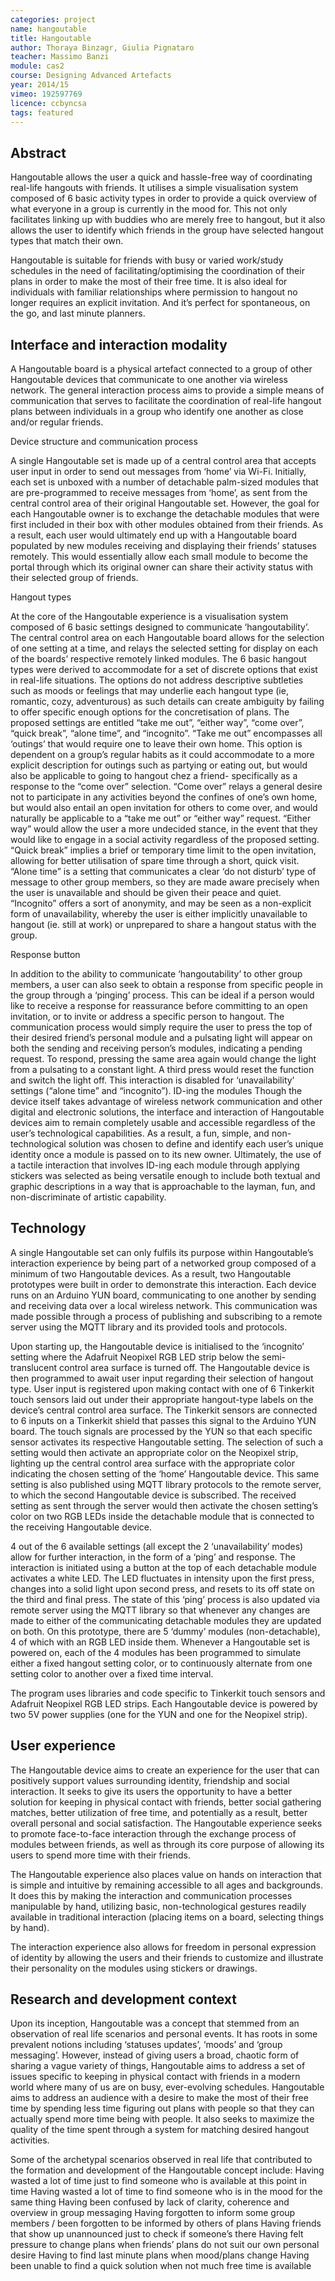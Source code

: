 ```yaml
---
categories: project
name: hangoutable
title: Hangoutable
author: Thoraya Binzagr, Giulia Pignataro
teacher: Massimo Banzi
module: cas2
course: Designing Advanced Artefacts
year: 2014/15
vimeo: 192597769
licence: ccbyncsa
tags: featured
---
```

## Abstract

Hangoutable allows the user a quick and hassle-free way of coordinating real-life hangouts with friends. It utilises a simple visualisation system composed of 6 basic activity types in order to provide a quick overview of what everyone in a group is currently in the mood for.
This not only facilitates linking up with buddies who are merely free to hangout, but it also allows the user to identify which friends in the group have selected hangout types that match their own. 

Hangoutable is suitable for friends with busy or varied work/study schedules in the need of facilitating/optimising the coordination of their plans in order to make the most of their free time. It is also ideal for individuals with familiar relationships where permission to hangout no longer requires an explicit invitation. And it’s perfect for spontaneous, on the go, and last minute planners.

## Interface and interaction modality

A Hangoutable board is a physical artefact connected to a group of other Hangoutable devices that communicate to one another via wireless network. The general interaction process aims to provide a simple means of communication that serves to facilitate the coordination of real-life hangout plans between individuals in a group who identify one another as close and/or regular friends.

Device structure and communication process

A single Hangoutable set is made up of a central control area that accepts user input in order to send out messages from ‘home’ via Wi-Fi. Initially, each set is unboxed with a number of detachable palm-sized modules that are pre-programmed to receive messages from ‘home’, as sent from the central control area of their original Hangoutable set. However, the goal for each Hangoutable owner is to exchange the detachable modules that were first included in their box with other modules obtained from their friends.
As a result, each user would ultimately end up with a Hangoutable board populated by new modules receiving and displaying their friends’ statuses remotely. This would essentially allow each small module to become the portal through which its original owner can share their activity status with their selected group of friends.

Hangout types

At the core of the Hangoutable experience is a visualisation system composed of 6 basic settings designed to communicate ‘hangoutability’. The central control area on each Hangoutable board allows for the selection of one setting at a time, and relays the selected setting for display on each of the boards’ respective remotely linked modules. The 6 basic hangout types were derived to accommodate for a set of discrete options that exist in real-life situations. The options do not address descriptive subtleties such as moods or feelings that may underlie each hangout type (ie, romantic, cozy, adventurous) as such details can create ambiguity by failing to offer specific enough options for the concretisation of plans. 
The proposed settings are entitled  “take me out”, “either way”, “come over”, “quick break”, “alone time”, and “incognito”. “Take me out” encompasses all ‘outings’ that would require one to leave their own home. This option is dependent on a group’s regular habits as it could accommodate to a more explicit description for outings such as partying or eating out, but would also be applicable to going to hangout chez a friend- specifically as a response to the “come over” selection. “Come over” relays a general desire not to participate in any activities beyond the confines of one’s own home, but would also entail an open invitation for others to come over, and would naturally be applicable to a “take me out” or “either way” request. “Either way” would allow the user a more undecided stance, in the event that they would like to engage in a social activity regardless of the proposed setting. “Quick break” implies a brief or temporary time limit to the open invitation, allowing for better utilisation of spare time through a short, quick visit. “Alone time” is a setting that communicates a clear ‘do not disturb’ type of message to other group members, so they are made aware precisely when the user is unavailable and should be given their peace and quiet. “Incognito” offers a sort of anonymity, and may be seen as a non-explicit form of unavailability, whereby the user is either implicitly unavailable to hangout (ie. still at work) or unprepared to share a hangout status with the group.

Response button

In addition to the ability to communicate ‘hangoutability’ to other group members, a user can also seek to obtain a response from specific people in the group through a ‘pinging’ process. This can be ideal if a person would like to receive a response for reassurance before committing to an open invitation, or to invite or address a specific person to hangout. The communication process would simply require the user to press the top of their desired friend’s personal module and a pulsating light will appear on both the sending and receiving person’s modules, indicating a pending request. To respond, pressing the same area again would change the light from a pulsating to a constant light. A third press would reset the function and switch the light off. This interaction is disabled for ‘unavailability’ settings (“alone time” and “incognito”).
ID-ing the modules
Though the device itself takes advantage of wireless network communication and other digital and electronic solutions, the interface and interaction of Hangoutable devices aim to remain completely usable and accessible regardless of the user’s technological capabilities. As a result, a fun, simple, and non-technological solution was chosen to define and identify each user’s unique identity once a module is passed on to its new owner. Ultimately, the use of a tactile interaction that involves ID-ing each module through applying stickers was selected as being versatile enough to include both textual and graphic descriptions in a way that is approachable to the layman, fun, and non-discriminate of artistic capability. 


## Technology

A single Hangoutable set can only fulfils its purpose within Hangoutable’s interaction experience by being part of a networked group composed of a minimum of two Hangoutable devices. As a result, two Hangoutable prototypes were built in order to demonstrate this interaction. Each device runs on an Arduino YUN board, communicating to one another by sending and receiving data over a local wireless network. This communication was made possible through a process of publishing and subscribing to a remote server using the MQTT library and its provided tools and protocols.

Upon starting up, the Hangoutable device is initialised to the ‘incognito’ setting where the Adafruit Neopixel RGB LED strip below the semi-translucent control area surface is turned off. The Hangoutable device is then programmed to await user input regarding their selection of hangout type. User input is registered upon making contact with one of 6 Tinkerkit touch sensors laid out under their appropriate hangout-type labels on the device’s central control area surface. The Tinkerkit sensors are connected to 6 inputs on a Tinkerkit shield that passes this signal to the Arduino YUN board. The touch signals are processed by the YUN so that each specific sensor activates its respective Hangoutable setting. The selection of such a setting would then activate an appropriate color on the Neopixel strip, lighting up the central control area surface with the appropriate color indicating the chosen setting of the ‘home’ Hangoutable device. 
This same setting is also published using MQTT library protocols to the remote server, to which the second Hangoutable device is subscribed. The received setting as sent through the server would then activate the chosen setting’s color on two RGB LEDs inside the detachable module that is connected to the receiving Hangoutable device.

4 out of the 6 available settings (all except the 2 ‘unavailability’ modes) allow for further interaction, in the form of a ‘ping’ and response. The interaction is initiated using a button at the top of each detachable module activates a white LED. The LED fluctuates in intensity upon the first press, changes into a solid light upon second press, and resets to its off state on the third and final press. The state of this ‘ping’ process is also updated via remote server using the MQTT library so that whenever any changes are made to either of the communicating detachable modules they are updated on both.
On this prototype, there are 5 ‘dummy’ modules (non-detachable), 4 of which with an RGB LED inside them. Whenever a Hangoutable set is powered on, each of the 4 modules has been programmed to simulate either a fixed hangout setting color, or to continuously alternate from one setting color to another over a fixed time interval.

The program uses libraries and code specific to Tinkerkit touch sensors and Adafruit Neopixel RGB LED strips. Each Hangoutable device is powered by two 5V power supplies (one for the YUN and one for the Neopixel strip).

## User experience

The Hangoutable device aims to create an experience for the user that can positively support values surrounding identity, friendship and social interaction. It seeks to give its users the opportunity to have a better solution for keeping in physical contact with friends, better social gathering matches, better utilization of free time, and potentially as a result, better overall personal and social satisfaction. 
The Hangoutable experience seeks to promote face-to-face interaction through the exchange process of modules between friends, as well as through its core purpose of allowing its users to spend more time with their friends.

The Hangoutable experience also places value on hands on interaction that is simple and intuitive by remaining accessible to all ages and backgrounds. It does this by making the interaction and communication processes manipulable by hand, utilizing basic, non-technological gestures readily available in traditional interaction (placing items on a board, selecting things by hand).

The interaction experience also allows for freedom in personal expression of identity by allowing the users and their friends to customize and illustrate their personality on the modules using stickers or drawings. 


## Research and development context

Upon its inception, Hangoutable was a concept that stemmed from an observation of real life scenarios and personal events. It has roots in some prevalent notions including ‘statuses updates’, ‘moods’ and ‘group messaging’.
However, instead of giving users a broad, chaotic form of sharing a vague variety of things, Hangoutable aims to address a set of issues specific to keeping in physical contact with friends in a modern world where many of us are on busy, ever-evolving schedules. Hangoutable aims to address an audience with a desire to make the most of their free time by spending less time figuring out plans with people so that they can actually spend more time being with people. It also seeks to maximize the quality of the time spent through a system for matching desired hangout activities.

Some of the archetypal scenarios observed in real life that contributed to the formation and development of the Hangoutable concept include:
Having wasted a lot of time just to find someone who is available at this point in time
Having wasted a lot of time to find someone who is in the mood for the same thing 
Having been confused by lack of clarity, coherence and overview in group messaging
Having forgotten to inform some group members / been forgotten to be informed by others of plans
Having friends that show up unannounced just to check if someone’s there
Having felt pressure to change plans when friends’ plans do not suit our own personal desire
Having to find last minute plans when mood/plans change
Having been unable to find a quick solution when not much free time is available 

